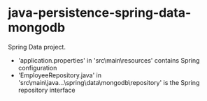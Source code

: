 java-persistence-spring-data-mongodb
==========================

Spring Data project.

- 'application.properties' in 'src\main\resources' contains Spring configuration
- 'EmployeeRepository.java' in 'src\main\java\...\spring\data\mongodb\repository' is the Spring repository interface 
  
